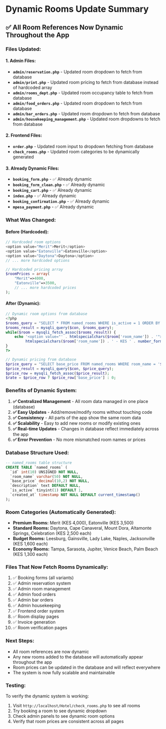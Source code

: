 # Dynamic Rooms Update Summary

## ✅ **All Room References Now Dynamic Throughout the App**

### **Files Updated:**

#### **1. Admin Files:**

- **`admin/reservation.php`** - Updated room dropdown to fetch from database
- **`admin/print.php`** - Updated room pricing to fetch from database instead of hardcoded array
- **`admin/rooms_dept.php`** - Updated room occupancy table to fetch from database
- **`admin/food_orders.php`** - Updated room dropdown to fetch from database
- **`admin/bar_orders.php`** - Updated room dropdown to fetch from database
- **`admin/housekeeping_management.php`** - Updated room dropdowns to fetch from database

#### **2. Frontend Files:**

- **`order.php`** - Updated room input to dropdown fetching from database
- **`check_rooms.php`** - Updated room categories to be dynamically generated

#### **3. Already Dynamic Files:**

- **`booking_form.php`** - ✅ Already dynamic
- **`booking_form_clean.php`** - ✅ Already dynamic
- **`booking_cart.php`** - ✅ Already dynamic
- **`index.php`** - ✅ Already dynamic
- **`booking_confirmation.php`** - ✅ Already dynamic
- **`mpesa_payment.php`** - ✅ Already dynamic

### **What Was Changed:**

#### **Before (Hardcoded):**

```php
// Hardcoded room options
<option value="Merit">Merit</option>
<option value="Eatonville">Eatonville</option>
<option value="Daytona">Daytona</option>
// ... more hardcoded options

// Hardcoded pricing array
$roomPrices = array(
    "Merit"=>4000,
    "Eatonville"=>3500,
    // ... more hardcoded prices
);
```

#### **After (Dynamic):**

```php
// Dynamic room options from database
<?php
$rooms_query = "SELECT * FROM named_rooms WHERE is_active = 1 ORDER BY base_price ASC";
$rooms_result = mysqli_query($con, $rooms_query);
while($room = mysqli_fetch_assoc($rooms_result)) {
    echo '<option value="' . htmlspecialchars($room['room_name']) . '">' .
         htmlspecialchars($room['room_name']) . ' - KES ' . number_format($room['base_price']) . '</option>';
}
?>

// Dynamic pricing from database
$price_query = "SELECT base_price FROM named_rooms WHERE room_name = '$troom'";
$price_result = mysqli_query($con, $price_query);
$price_row = mysqli_fetch_assoc($price_result);
$rate = $price_row ? $price_row['base_price'] : 0;
```

### **Benefits of Dynamic System:**

1. **✅ Centralized Management** - All room data managed in one place (database)
2. **✅ Easy Updates** - Add/remove/modify rooms without touching code
3. **✅ Consistency** - All parts of the app show the same room data
4. **✅ Scalability** - Easy to add new rooms or modify existing ones
5. **✅ Real-time Updates** - Changes in database reflect immediately across the app
6. **✅ Error Prevention** - No more mismatched room names or prices

### **Database Structure Used:**

```sql
-- named_rooms table structure
CREATE TABLE `named_rooms` (
  `id` int(10) UNSIGNED NOT NULL,
  `room_name` varchar(50) NOT NULL,
  `base_price` decimal(10,2) NOT NULL,
  `description` text DEFAULT NULL,
  `is_active` tinyint(1) DEFAULT 1,
  `created_at` timestamp NOT NULL DEFAULT current_timestamp()
);
```

### **Room Categories (Automatically Generated):**

- **Premium Rooms:** Merit (KES 4,000), Eatonville (KES 3,500)
- **Standard Rooms:** Daytona, Cape Canaveral, Mount Dora, Altamonte Springs, Celebration (KES 2,500 each)
- **Budget Rooms:** Leesburg, Gainsville, Lady Lake, Naples, Jacksonville (KES 1,600 each)
- **Economy Rooms:** Tampa, Sarasota, Jupiter, Venice Beach, Palm Beach (KES 1,300 each)

### **Files That Now Fetch Rooms Dynamically:**

1. ✅ Booking forms (all variants)
2. ✅ Admin reservation system
3. ✅ Admin room management
4. ✅ Admin food orders
5. ✅ Admin bar orders
6. ✅ Admin housekeeping
7. ✅ Frontend order system
8. ✅ Room display pages
9. ✅ Invoice generation
10. ✅ Room verification pages

### **Next Steps:**

- All room references are now dynamic
- Any new rooms added to the database will automatically appear throughout the app
- Room prices can be updated in the database and will reflect everywhere
- The system is now fully scalable and maintainable

### **Testing:**

To verify the dynamic system is working:

1. Visit `http://localhost/Hotel/check_rooms.php` to see all rooms
2. Try booking a room to see dynamic dropdown
3. Check admin panels to see dynamic room options
4. Verify that room prices are consistent across all pages
